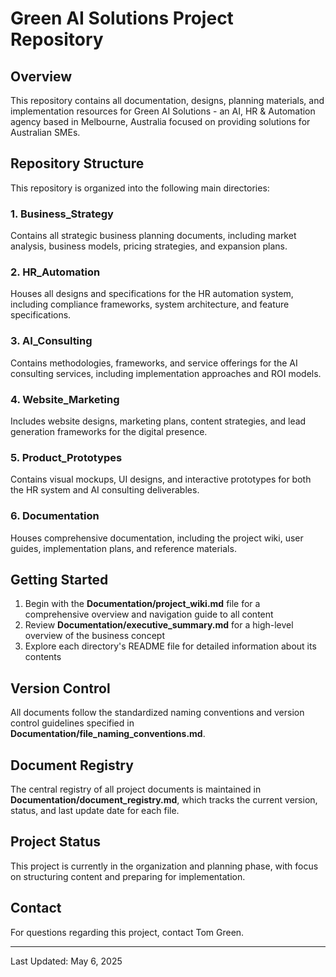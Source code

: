 # Green AI Solutions Project Repository

## Overview
This repository contains all documentation, designs, planning materials, and implementation resources for Green AI Solutions - an AI, HR & Automation agency based in Melbourne, Australia focused on providing solutions for Australian SMEs.

## Repository Structure

This repository is organized into the following main directories:

### 1. Business_Strategy
Contains all strategic business planning documents, including market analysis, business models, pricing strategies, and expansion plans.

### 2. HR_Automation
Houses all designs and specifications for the HR automation system, including compliance frameworks, system architecture, and feature specifications.

### 3. AI_Consulting
Contains methodologies, frameworks, and service offerings for the AI consulting services, including implementation approaches and ROI models.

### 4. Website_Marketing
Includes website designs, marketing plans, content strategies, and lead generation frameworks for the digital presence.

### 5. Product_Prototypes
Contains visual mockups, UI designs, and interactive prototypes for both the HR system and AI consulting deliverables.

### 6. Documentation
Houses comprehensive documentation, including the project wiki, user guides, implementation plans, and reference materials.

## Getting Started

1. Begin with the **Documentation/project_wiki.md** file for a comprehensive overview and navigation guide to all content
2. Review **Documentation/executive_summary.md** for a high-level overview of the business concept
3. Explore each directory's README file for detailed information about its contents

## Version Control

All documents follow the standardized naming conventions and version control guidelines specified in **Documentation/file_naming_conventions.md**.

## Document Registry

The central registry of all project documents is maintained in **Documentation/document_registry.md**, which tracks the current version, status, and last update date for each file.

## Project Status

This project is currently in the organization and planning phase, with focus on structuring content and preparing for implementation.

## Contact

For questions regarding this project, contact Tom Green.

---

Last Updated: May 6, 2025